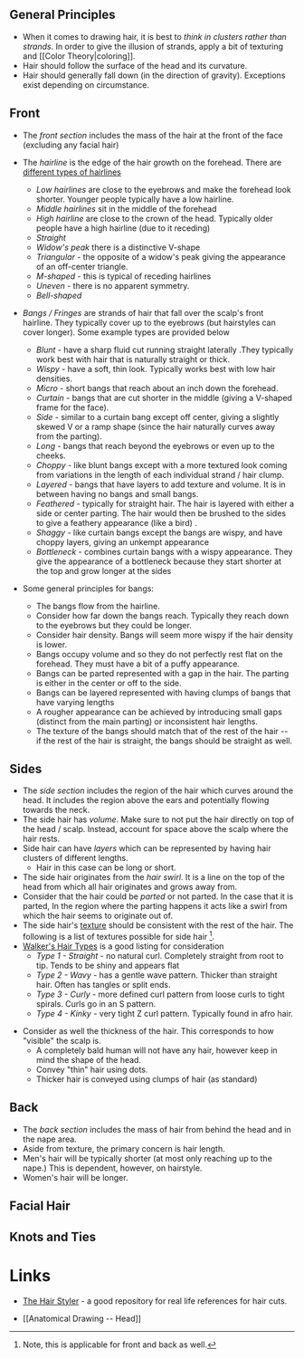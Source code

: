## General Principles 
* When it comes to drawing hair, it is best to *think in clusters rather than strands*. In order to give the illusion of strands, apply a bit of texturing and [[Color Theory|coloring]].
* Hair should follow the surface of the head and its curvature. 
* Hair should generally fall down (in the direction of gravity). Exceptions exist depending on circumstance. 

## Front 
* The *front section* includes the mass of the hair at the front of the face (excluding any facial hair)
* The *hairline* is the edge of the hair growth on the forehead. There are [different types of hairlines](https://www.healthline.com/health/hairline-types)
	* *Low hairlines* are close to the eyebrows and make the forehead look shorter. Younger people typically have a low hairline. 
	* *Middle hairlines* sit in the middle of the forehead 
	* *High hairline* are close to the crown of the head. Typically older people have a high hairline (due to it receding)
	* *Straight*
	* *Widow's peak* there is a distinctive V-shape 
	* *Triangular* - the opposite of a widow's peak giving the appearance of an off-center triangle.
	* *M-shaped* - this is typical of receding hairlines 
	* *Uneven* - there is no apparent symmetry.  
	* *Bell-shaped*  

* *Bangs / Fringes* are strands of hair that fall over the scalp's front hairline. They typically cover up to the eyebrows (but hairstyles can cover longer). Some example types are provided below 
	* *Blunt* - have a sharp fluid cut running straight laterally .They typically work best with hair that is naturally straight or thick.
	* *Wispy* - have a soft, thin look. Typically works best with low hair densities. 
	* *Micro* - short bangs that reach about an inch down the forehead. 
	* *Curtain* - bangs that are cut shorter in the middle (giving a V-shaped frame for the face). 
	* *Side* - similar to a curtain bang except off center, giving a slightly skewed V or a ramp shape (since the hair naturally curves away  from the parting).
	* *Long* - bangs that reach beyond the eyebrows or even up to the cheeks. 
	* *Choppy* - like blunt bangs except with a more textured look coming from variations in the length of each individual strand / hair clump. 
	* *Layered* - bangs that have layers to add texture and volume. It is in between having no bangs and small bangs. 
	* *Feathered* - typically for straight hair. The hair is layered with either a side or center parting. The hair would then be brushed to the sides to give a feathery appearance (like a bird) .
	* *Shaggy* - like curtain bangs except the bangs are wispy, and have choppy layers, giving an unkempt appearance 
	* *Bottleneck* - combines curtain bangs with a wispy appearance. They give the appearance of a bottleneck because they start shorter at the top and grow longer at the sides

* Some general principles for bangs: 
	* The bangs flow from the hairline. 
	* Consider how far down the bangs reach. Typically they reach down to the eyebrows but they could be longer. 
	* Consider hair density. Bangs will seem more wispy if the hair density is lower. 
	* Bangs occupy volume and so they do not perfectly rest flat on the forehead. They must have a bit of a puffy appearance. 
	* Bangs can be parted represented with a gap in the hair. The parting is either in the center or off to the side. 
	* Bangs can be layered represented with having clumps of bangs that have varying lengths 
	* A rougher appearance can be achieved by introducing small gaps (distinct from the main parting) or inconsistent hair lengths. 
	* The texture of the bangs should match that of the rest of the hair -- if the rest of the hair is straight, the bangs should be straight as well. 

## Sides 
* The *side section* includes the region of the hair which curves around the head. It includes the region above the ears and potentially flowing towards the neck. 
* The side hair has *volume*. Make sure to not put the hair directly on top of the head / scalp. Instead, account for space above the scalp where the hair rests.
* Side hair can have *layers* which can be represented by having hair clusters of different lengths. 
	* Hair in this case can be long or short.
* The side hair originates from the *hair swirl*. It is a line on the top of the head from which all hair originates and grows away from.
* Consider that the hair could be *parted* or not parted. In the case that it is parted, In the region where the parting happens it acts like a swirl from which the hair seems to originate out of. 
* The side hair's [texture](https://www.healthline.com/health/beauty-skin-care/types-of-hair#style-and-care) should be consistent with the rest of the hair. The following is a list of textures possible for side hair [^s1]. 
* [Walker's Hair Types](https://www.oasisbeautykitchen.com/blogs/oasis-skin-blog/from-straight-to-kinky-the-ultimate-hair-care-guide) is a good listing for consideration
	* *Type 1 - Straight* - no natural curl. Completely straight from root to tip. Tends to be shiny and appears flat
	* *Type 2 - Wavy* - has a gentle wave pattern. Thicker than straight hair. Often has tangles or split ends. 
	* *Type 3 - Curly* - more defined curl pattern from loose curls to tight spirals. Curls go in an S pattern. 
	* *Type 4 - Kinky* - very tight Z curl pattern. Typically found in afro hair.

[^s1]: Note, this is applicable for front and back as well. 

* Consider as well the thickness of the hair. This corresponds to how "visible" the scalp is.
	* A completely bald human will not have any hair, however keep in mind the shape of the head. 
	* Convey "thin" hair using dots.
	* Thicker hair is conveyed using clumps of hair (as standard)

## Back 
* The *back section* includes the mass of hair from behind the head and in the nape area. 
* Aside from texture, the primary concern is hair length. 
* Men's hair will be typically shorter (at most only reaching up to the nape.) This is dependent, however, on hairstyle. 
* Women's hair will be longer. 

## Facial Hair 

## Knots and Ties 


# Links 
* [The Hair Styler](https://www.thehairstyler.com) - a good repository for real life references for hair cuts. 

* [[Anatomical Drawing -- Head]] 